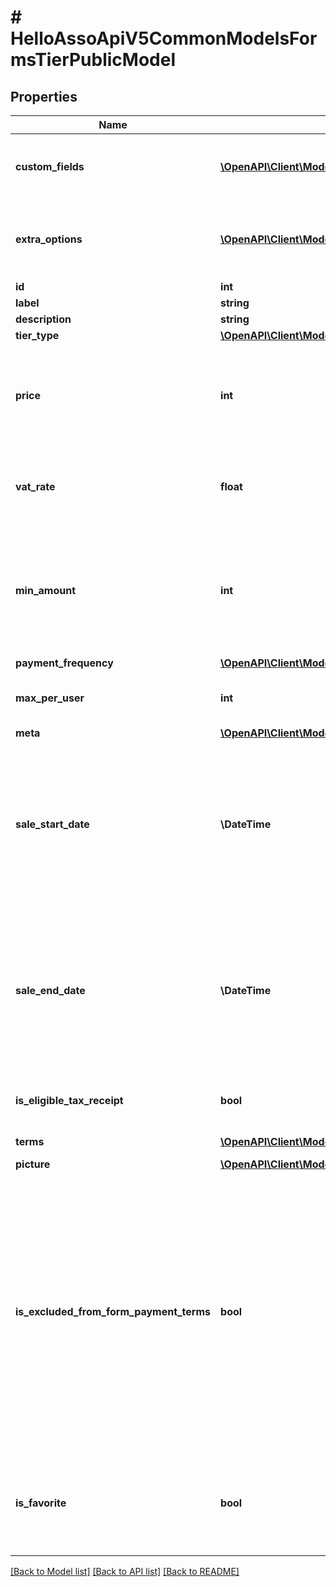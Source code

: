 # # HelloAssoApiV5CommonModelsFormsTierPublicModel

## Properties

Name | Type | Description | Notes
------------ | ------------- | ------------- | -------------
**custom_fields** | [**\OpenAPI\Client\Model\HelloAssoApiV5CommonModelsFormsCustomFieldPublicModel[]**](HelloAssoApiV5CommonModelsFormsCustomFieldPublicModel.md) | List of custom fields to be filled by the user | [optional]
**extra_options** | [**\OpenAPI\Client\Model\HelloAssoApiV5CommonModelsFormsExtraOptionPublicModel[]**](HelloAssoApiV5CommonModelsFormsExtraOptionPublicModel.md) | List of available extra options to buy along the tier | [optional]
**id** | **int** | id | [optional]
**label** | **string** | label | [optional]
**description** | **string** | description | [optional]
**tier_type** | [**\OpenAPI\Client\Model\HelloAssoApiV5CommonModelsEnumsTierType**](HelloAssoApiV5CommonModelsEnumsTierType.md) |  | [optional]
**price** | **int** | the Price in cents  if price equals 0 then it is free or there is a MinAmount | [optional]
**vat_rate** | **float** | Vat rate if applicable  Amount have to be 0.10 for 10% | [optional]
**min_amount** | **int** | If set, it means the payment is free to choose, according to the specified minAmount in cents | [optional]
**payment_frequency** | [**\OpenAPI\Client\Model\HelloAssoApiV5CommonModelsEnumsPaymentFrequencyType**](HelloAssoApiV5CommonModelsEnumsPaymentFrequencyType.md) |  | [optional]
**max_per_user** | **int** | Max quantity buyable in this cart | [optional]
**meta** | [**\OpenAPI\Client\Model\HelloAssoApiV5CommonModelsCommonMetaModel**](HelloAssoApiV5CommonModelsCommonMetaModel.md) |  | [optional]
**sale_start_date** | **\DateTime** | The datetime (Inclusive) at which the users can start buying this tier.  If null the tier will be available at the start of the event. | [optional]
**sale_end_date** | **\DateTime** | The datetime (Inclusive) at which the tier is no longer available.  If null the tier will be available until the end of the event. | [optional]
**is_eligible_tax_receipt** | **bool** | Whether this is eligible to a deduction | [optional]
**terms** | [**\OpenAPI\Client\Model\HelloAssoApiV5CommonModelsFormsTermModel[]**](HelloAssoApiV5CommonModelsFormsTermModel.md) | Terms of tier | [optional]
**picture** | [**\OpenAPI\Client\Model\HelloAssoApiV5CommonModelsCommonDocumentModel**](HelloAssoApiV5CommonModelsCommonDocumentModel.md) |  | [optional]
**is_excluded_from_form_payment_terms** | **bool** | True means this tier must be paid in the initial payment, false means it can be paid in payment with installments  Null when the form payment terms are disabled or not compatible with the related form | [optional]
**is_favorite** | **bool** | Indicates whether this tier is marked as a favorite.  Used only in Donation form type. | [optional]

[[Back to Model list]](../../README.md#models) [[Back to API list]](../../README.md#endpoints) [[Back to README]](../../README.md)

